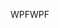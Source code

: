 <span data-ttu-id="15fba-101">WPF</span><span class="sxs-lookup"><span data-stu-id="15fba-101">WPF</span></span>